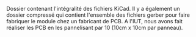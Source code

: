 Dossier contenant l'intégralité des fichiers KiCad.
Il y a également un dossier compressé qui contient l'ensemble des fichiers gerber pour faire fabriquer le module chez un fabricant de PCB.
A l'IUT, nous avons fait réaliser les PCB en les pannelisant par 10 (10cm x 10cm par panneau).